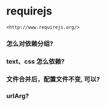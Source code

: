 # requirejs
    <http://www.requirejs.org/>
### 怎么对依赖分组?

### text、css 怎么依赖?

### 文件合并后，配置文件不变, 可以?

### urlArg?
